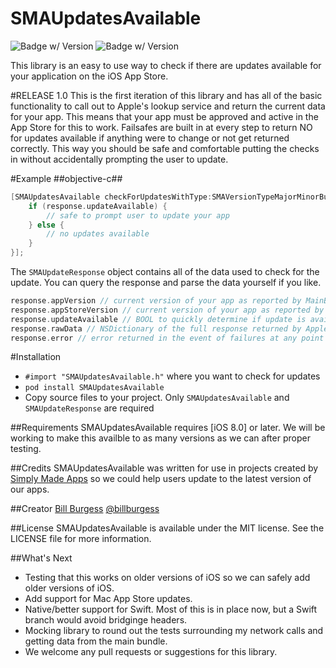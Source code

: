 SMAUpdatesAvailable
=====================================
![Badge w/ Version](https://cocoapod-badges.herokuapp.com/v/SMAUpdatesAvailable/badge.png)
![Badge w/ Version](https://cocoapod-badges.herokuapp.com/p/SMAUpdatesAvailable/badge.png)

This library is an easy to use way to check if there are updates available for your application on the iOS App Store.

#RELEASE 1.0
This is the first iteration of this library and has all of the basic functionality to call out to Apple's lookup service and return the current data for your app. This means that your app must be approved and active in the App Store for this to work. Failsafes are built in at every step to return NO for updates available if anything were to change or not get returned correctly. This way you should be safe and comfortable putting the checks in without accidentally prompting the user to update.

#Example
##objective-c##
``` objective-c
[SMAUpdatesAvailable checkForUpdatesWithType:SMAVersionTypeMajorMinorBug onCompletion:^(SMAUpdateResponse *response) {
    if (response.updateAvailable) {
        // safe to prompt user to update your app
    } else {
        // no updates available 
    }
}];
```

The `SMAUpdateResponse` object contains all of the data used to check for the update. You can query the response and parse the data yourself if you like.

``` objective-c
response.appVersion // current version of your app as reported by MainBundle
response.appStoreVersion // current version of your app as reported by Apple's lookup service (if returned)
response.updateAvailable // BOOL to quickly determine if update is available for your app
response.rawData // NSDictionary of the full response returned by Apple's lookup service (has a lot of Store information)
response.error // error returned in the event of failures at any point and can be helpful for user messages if needed
```

#Installation
* `#import "SMAUpdatesAvailable.h"` where you want to check for updates
* `pod install SMAUpdatesAvailable`
* Copy source files to your project. Only `SMAUpdatesAvailable` and `SMAUpdateResponse` are required

##Requirements
SMAUpdatesAvailable requires [iOS 8.0] or later. We will be working to make this availble to as many versions as we can after proper testing.

##Credits
SMAUpdatesAvailable was written for use in projects created by [Simply Made Apps](https://www.simpleinout.com) so we could help users update to the latest version of our apps.

##Creator
[Bill Burgess](https://github.com/billburgess) [@billburgess](https://twitter.com/billburgess)

##License
SMAUpdatesAvailable is available under the MIT license. See the LICENSE file for more information.

##What's Next
* Testing that this works on older versions of iOS so we can safely add older versions of iOS.
* Add support for Mac App Store updates.
* Native/better support for Swift. Most of this is in place now, but a Swift branch would avoid bridginge headers.
* Mocking library to round out the tests surrounding my network calls and getting data from the main bundle.
* We welcome any pull requests or suggestions for this library.
